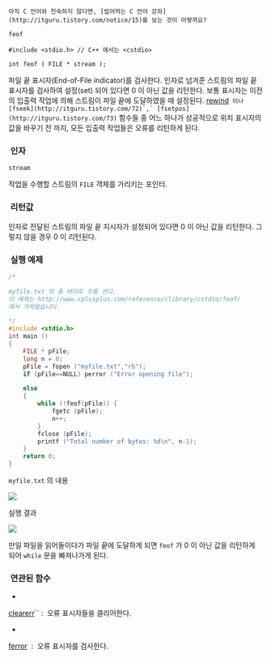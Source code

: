 


```warning
아직 C 언어와 친숙하지 않다면, [씹어먹는 C 언어 강좌](http://itguru.tistory.com/notice/15)를 보는 것이 어떻까요?

```

`feof`



```info
#include <stdio.h> // C++ 에서는 <cstdio>

int feof ( FILE * stream );
```


파일 끝 표시자(End-of-File indicator)를 검사한다.
인자로 넘겨준 스트림의 파일 끝 표시자를 검사하여 설정(set) 되어 있다면 0 이 아닌 값을 리턴한다.
보통 표시자는 이전의 입출력 작업에 의해 스트림이 파일 끝에 도달하였을 때 설정된다.
 [rewind](http://itguru.tistory.com/75)`` 이나 [fseek](http://itguru.tistory.com/72)`,` [fsetpos](http://itguru.tistory.com/73)`` 함수들 중 어느 하나가 성공적으로 위치 표시자의 값을 바꾸기 전 까지, 모든 입출력 작업들은 오류를 리턴하게 된다.



###  인자




`stream`

작업을 수행할 스트림의 `FILE` 객체를 가리키는 포인터.



###  리턴값




인자로 전달된 스트림의 파일 끝 지시자가 설정되어 있다면 0 이 아닌 값을 리턴한다.
그렇지 않을 경우 0 이 리턴된다.



###  실행 예제


```cpp
/*

myfile.txt 의 총 바이트 수를 센다.
이 예제는 http://www.cplusplus.com/reference/clibrary/cstdio/feof/
에서 가져왔습니다.

*/
#include <stdio.h>
int main ()
{
    FILE * pFile;
    long n = 0;
    pFile = fopen ("myfile.txt","rb");
    if (pFile==NULL) perror ("Error opening file");

    else
    {
        while (!feof(pFile)) {
            fgetc (pFile);
            n++;
        }
        fclose (pFile);
        printf ("Total number of bytes: %d\n", n-1);
    }
    return 0;
}
```

`myfile.txt` 의 내용


![](http://img1.daumcdn.net/thumb/R1920x0/?fname=http%3A%2F%2Fcfile21.uf.tistory.com%2Fimage%2F145B2A1B4B6EEADA2826C0)

실행 결과


![](http://img1.daumcdn.net/thumb/R1920x0/?fname=http%3A%2F%2Fcfile22.uf.tistory.com%2Fimage%2F135DE91B4B6EEADA159C42)

만일 파일을 읽어들이다가 파일 끝에 도달하게 되면 `feof` 가 0 이 아닌 값을 리턴하게 되어 `while` 문을 빠져나가게 된다.



###  연관된 함수



* 

 [clearerr](http://itguru.tistory.com/50)`` :  오류 표시자들을 클리어한다.


* 
 [ferror](http://itguru.tistory.com/52)  :  오류 표시자를 검사한다.







